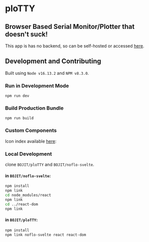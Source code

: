 # ploTTY
## Browser Based Serial Monitor/Plotter that doesn't suck!

This app is has no backend, so can be self-hosted or accessed [here](https://plotty.bojit.org/).

## Development and Contributing

Built using `Node v16.13.2` and `NPM v8.3.0`.

### Run in Development Mode
`npm run dev`

### Build Production Bundle
`npm run build`

### Custom Components

Icon index available [here](https://github.com/flowhub/the-graph/blob/master/the-graph/font-awesome-unicode-map.js):

### Local Development

clone `BOJIT/ploTTY` and `BOJIT/noflo-svelte`.

#### in `BOJIT/noflo-svelte`:

```bash
npm install
npm link
cd node_modules/react
npm link
cd ../react-dom
npm link
```

#### in `BOJIT/ploTTY`:

```bash
npm install
npm link noflo-svelte react react-dom
```